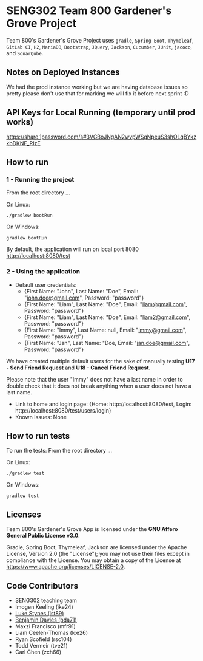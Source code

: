 # SENG302 Team 800 Gardener's Grove Project
Team 800's Gardener's Grove Project uses `gradle`, `Spring Boot`, `Thymeleaf`, `GitLab CI`, `H2`, `MariaDB`, `Bootstrap`, `JQuery`, `Jackson`, `Cucumber`, `JUnit`, `jacoco`, and `SonarQube`.

## Notes on Deployed Instances
We had the prod instance working but we are having database issues so pretty please don't use that for marking we will fix it before next sprint :D

## API Keys for Local Running (temporary until prod works)
https://share.1password.com/s#3VGBoJNgAN2wypWSgNpeuS3shOLqBYkzkbDKNF_RIzE


## How to run
### 1 - Running the project
From the root directory ...

On Linux:
```
./gradlew bootRun
```

On Windows:
```
gradlew bootRun
```

By default, the application will run on local port 8080 [http://localhost:8080/test](http://localhost:8080/test)

### 2 - Using the application
- Default user credentials: 
   - {First Name: "John", Last Name: "Doe", Email: "john.doe@gmail.com", Password: "password"}
   - {First Name: "Liam", Last Name: "Doe", Email: "liam@gmail.com", Password: "password"}
   - {First Name: "Liam", Last Name: "Doe", Email: "liam2@gmail.com", Password: "password"}
   - {First Name: "Immy", Last Name: null, Email: "immy@gmail.com", Password: "password"}
   - {First Name: "Jan", Last Name: "Doe, Email: "jan.doe@gmail.com", Password: "password"}

We have created multiple default users for the sake of manually testing **U17 - Send Friend Request** and **U18 - Cancel Friend Request**. 

Please note that the user "Immy" does not have a last name in order to double check that it does not break anything when a user does not have a last name.

- Link to home and login page: {Home: http://localhost:8080/test, Login: http://localhost:8080/test/users/login}
- Known Issues: None

## How to run tests
To run the tests:
From the root directory ...

On Linux:
```
./gradlew test
```

On Windows:
```
gradlew test
```


## Licenses

Team 800's Gardener's Grove App is licensed under the **GNU Affero General Public License v3.0**.

Gradle, Spring Boot, Thymeleaf, Jackson are licensed under the Apache License, Version 2.0 (the "License"); you may not use their files except in compliance with the License. You may obtain a copy of the License at https://www.apache.org/licenses/LICENSE-2.0.

## Code Contributors

- SENG302 teaching team
- Imogen Keeling (ike24)
- [Luke Stynes (lst89)](https://www.github.com/lukestynes)
- [Benjamin Davies (bda71)](https://www.github.com/Benjamin-Davies)
- Maxzi Francisco (mfr91)
- Liam Ceelen-Thomas (lce26)
- Ryan Scofield (rsc104)
- Todd Vermeir (tve21)
- Carl Chen (zch66)
